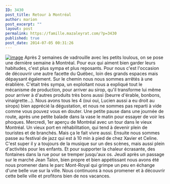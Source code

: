 ```yaml
---
ID: 3430
post_title: Retour à Montréal
author: marion
post_excerpt: ""
layout: post
permalink: https://famille.mazaleyrat.com/?p=3430
published: true
post_date: 2014-07-05 00:31:26
---
```

<a href="http://famille.mazaleyrat.com/wp-content/uploads/2014/07/wpid-img_20140704_181509.jpg"><img title="IMG_20140704_181509.jpg" class="alignleft size-full" alt="image" src="http://famille.mazaleyrat.com/wp-content/uploads/2014/07/wpid-img_20140704_181509.jpg" /></a>
Après 2 semaines de vadrouille avec les petits loulous, on se pose une dernière semaine à Montréal. Pour eux qui aiment bien garder leurs habitudes, c'est plus sympa et plus reposants. Pour nous c'est l'occasion de découvrir une autre facette du Québec, loin des grands espaces mais dépaysant également.
Sur le chemin nous nous sommes arrêtés à une érablière. C'était très sympa, un exploitant nous a expliqué tout le mécanisme de production, pour arriver au sirop, qu'il transforme lui même pour arriver à d'autres produits très bons aussi (beurre d'érable, bonbons, vinaigrette...). Nous avons tous les 4 (oui oui, Lucien aussi a eu droit au sirops) bien apprécié la dégustation, et nous ne sommes pas reparti à vide comme vous pouvez vous en douter. Une petite pause dans une journée de route, après une petite balade dans la vase le matin pour essayer de voir les phoques.
Mercredi, 1er aperçu de Montréal avec un tour dans le vieux Montréal. Un vieux port en réhabilitation, qui tend à devenir plein de touristes et de branchés. Mais ça le fait vivre aussi. Ensuite nous sommes passe au festival de jazz qui est à 10 min à pied de chez Xavier et Celine. C'est super il y a toujours de la musique sur un des scènes, mais aussi plein d'activités pour les enfants. Et pour supporter la chaleur écrasante, des fontaines dans la rue pour se tremper jusqu'aux os. 
Jeudi après un passage sur le marché Jean Talon, bien propre et bien appétissant nous avons été nous promener dans le parc Mont-Royal qui grimpe un peu en échange d'une belle vue sur la ville. Nous continuons à nous promener et à découvrir cette belle ville et profitons bien de nos vacances.